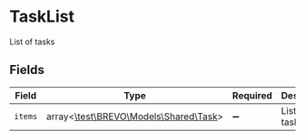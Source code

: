 # TaskList

List of tasks


## Fields

| Field                                                                | Type                                                                 | Required                                                             | Description                                                          |
| -------------------------------------------------------------------- | -------------------------------------------------------------------- | -------------------------------------------------------------------- | -------------------------------------------------------------------- |
| `items`                                                              | array<[\test\BREVO\Models\Shared\Task](../../models/shared/Task.md)> | :heavy_minus_sign:                                                   | List of tasks                                                        |